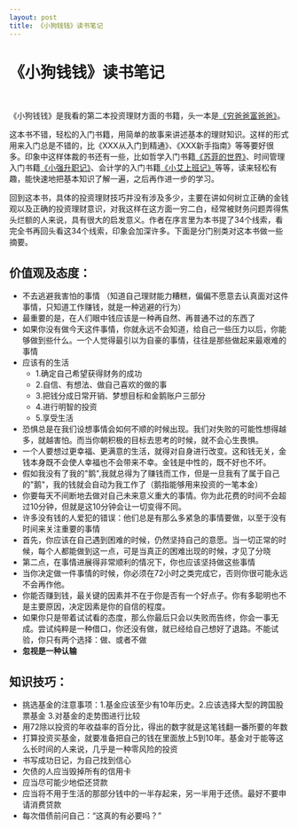 ```yaml
---
layout: post
title: 《小狗钱钱》读书笔记 
---
```


《小狗钱钱》读书笔记
========
</br>

《小狗钱钱》是我看的第二本投资理财方面的书籍，头一本是[《穷爸爸富爸爸》](http://book.douban.com/review/5393268/)。

这本书不错，轻松的入门书籍，用简单的故事来讲述基本的理财知识。这样的形式用来入门总是不错的，比《XXX从入门到精通》、《XXX新手指南》等等要好很多。印象中这样体裁的书还有一些，比如哲学入门书籍[《苏菲的世界》](http://book.douban.com/subject/1045818/)、时间管理入门书籍[《小强升职记》](http://book.douban.com/subject/3558629/)、会计学的入门书籍[《小艾上班记》](http://book.douban.com/subject/6428387/)等等，读来轻松有趣，能快速地把基本知识了解一遍，之后再作进一步的学习。

回到这本书，具体的投资理财技巧并没有涉及多少，主要在讲如何树立正确的金钱观以及正确的投资理财意识，对我这样在这方面一穷二白，经常被财务问题弄得焦头烂额的人来说，具有很大的启发意义。作者在序言里为本书提了34个线索，看完全书再回头看这34个线索，印象会加深许多。下面是分门别类对这本书做一些摘要。


价值观及态度：
------------

* 不去逃避我害怕的事情 （知道自己理财能力糟糕，偏偏不愿意去认真面对这件事情，只知道工作赚钱，就是一种逃避的行为）
* 最重要的是，在人们眼中钱应该是一种再自然、再普通不过的东西了
* 如果你没有做今天这件事情，你就永远不会知道，给自己一些压力以后，你能够做到些什么。一个人觉得最引以为自豪的事情，往往是那些做起来最艰难的事情
* 应该有的生活
	* 1.确定自己希望获得财务的成功
	* 2.自信、有想法、做自己喜欢的做的事
	* 3.把钱分成日常开销、梦想目标和金鹅账户三部分
	* 4.进行明智的投资
	* 5.享受生活
* 恐惧总是在我们设想事情会如何不顺的时候出现。我们对失败的可能性想得越多，就越害怕。而当你朝积极的目标去思考的时候，就不会心生畏惧。
* 一个人要想过更幸福、更满意的生活，就得对自身进行改变。这和钱无关，金钱本身既不会使人幸福也不会带来不幸。金钱是中性的，既不好也不坏。
* 假如我没有了我的"鹅",我就总得为了赚钱而工作，但是一旦我有了属于自己的"鹅"，我的钱就会自动为我工作了（鹅指能够用来投资的一笔本金）
* 你要每天不间断地去做对自己未来意义重大的事情。你为此花费的时间不会超过10分钟，但就是这10分钟会让一切变得不同。
* 许多没有钱的人爱犯的错误：他们总是有那么多紧急的事情要做，以至于没有时间来关注重要的事情
* 首先，你应该在自己遇到困难的时候，仍然坚持自己的意愿。当一切正常的时候，每个人都能做到这一点，可是当真正的困难出现的时候，才见了分晓
* 第二点，在事情进展得非常顺利的情况下，你也应该坚持做这些事情
* 当你决定做一件事情的时候，你必须在72小时之类完成它，否则你很可能永远不会再作他。
* 你能否赚到钱，最关键的因素并不在于你是否有一个好点子。你有多聪明也不是主要原因，决定因素是你的自信的程度。
* 如果你只是带着试试看的态度，那么你最后只会以失败而告终，你会一事无成。尝试纯粹是一种借口，你还没有做，就已经给自己想好了退路。不能试验，你只有两个选择：做、或者不做
* **忽视是一种认输**



知识技巧：
---------
* 挑选基金的注意事项：1.基金应该至少有10年历史。2.应该选择大型的跨国股票基金 3.对基金的走势图进行比较  
* 用72除以投资的年收益率的百分比，得出的数字就是这笔钱翻一番所要的年数
* 打算投资买基金，就要准备把自己的钱在里面放上5到10年。基金对于能等这么长时间的人来说，几乎是一种零风险的投资
* 书写成功日记，为自己找到信心
* 欠债的人应当毁掉所有的信用卡
* 应当尽可能少地偿还贷款
* 应当将不用于生活的那部分钱中的一半存起来，另一半用于还债。最好不要申请消费贷款
* 每次借债前问自己：“这真的有必要吗？”

